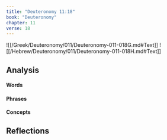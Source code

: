 ```yaml
---
title: "Deuteronomy 11:18"
book: "Deuteronomy"
chapter: 11
verse: 18
---
```

![[/Greek/Deuteronomy/011/Deuteronomy-011-018G.md#Text]]
![[/Hebrew/Deuteronomy/011/Deuteronomy-011-018H.md#Text]]

## Analysis

#### Words

#### Phrases

#### Concepts

## Reflections
